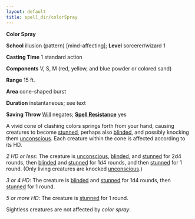 ```yaml
---
layout: default
title: spell_dir/colorSpray
---
```

 **Color Spray**

**School** illusion (pattern) [mind-affecting]; **Level** sorcerer/wizard 1

**Casting Time** 1 standard action

**Components** V, S, M (red, yellow, and blue powder or colored sand)

**Range** 15 ft.

**Area** cone-shaped burst

**Duration** instantaneous; see text

**Saving Throw** [Will](../combat#_will) negates; **[Spell Resistance](../glossary#_spell-resistance)** yes

A vivid cone of clashing colors springs forth from your hand, causing creatures to become [stunned](../glossary#_stunned), perhaps also [blinded](../glossary#_blinded), and possibly knocking them [unconscious](../glossary#_unconscious). Each creature within the cone is affected according to its HD.

_2 HD or less_: The creature is [unconscious](../glossary#_unconscious), [blinded](../glossary#_blinded), and [stunned](../glossary#_stunned) for 2d4 rounds, then [blinded](../glossary#_blinded) and [stunned](../glossary#_stunned) for 1d4 rounds, and then [stunned](../glossary#_stunned) for 1 round. (Only living creatures are knocked [unconscious](../glossary#_unconscious).)

_3 or 4 HD_: The creature is [blinded](../glossary#_blinded) and [stunned](../glossary#_stunned) for 1d4 rounds, then [stunned](../glossary#_stunned) for 1 round.

_5 or more HD_: The creature is [stunned](../glossary#_stunned) for 1 round.

Sightless creatures are not affected by _color spray_.

